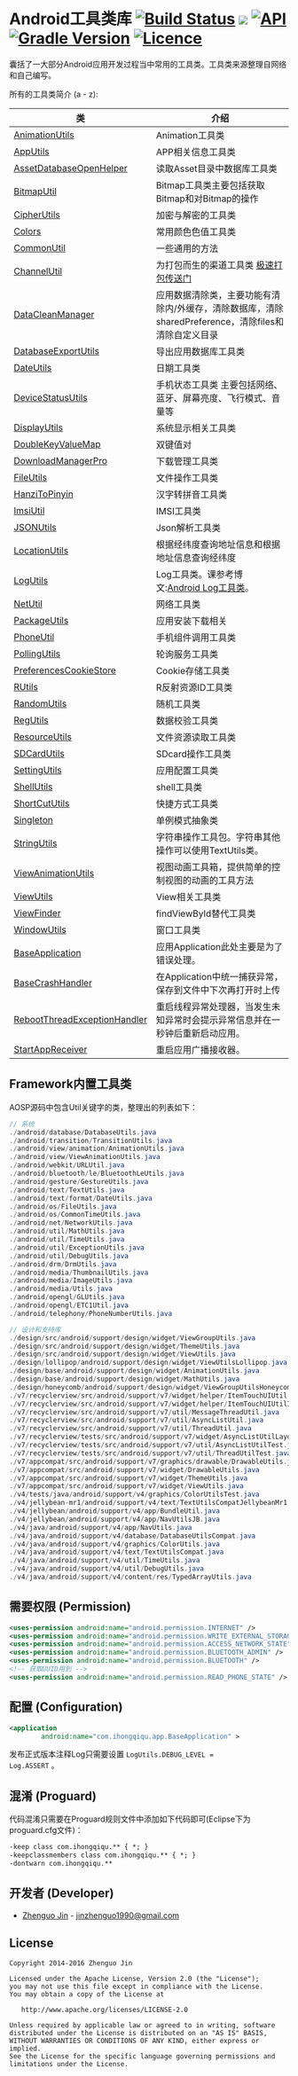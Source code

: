 Android工具类库 [![Build Status](https://travis-ci.org/kibotu/android-utils.svg?branch=master)](https://travis-ci.org/kibotu/android-utils) [![](https://jitpack.io/v/kibotu/android-utils.svg)](https://jitpack.io/#kibotu/android-utils)  [![API](https://img.shields.io/badge/API-3%2B-brightgreen.svg?style=flat)](https://android-arsenal.com/api?level=3) [![Gradle Version](https://img.shields.io/badge/gradle-2.13-green.svg)](https://docs.gradle.org/current/release-notes) [![Licence](https://img.shields.io/badge/licence-Apache-blue.svg)](http://www.apache.org/licenses/LICENSE-2.0)
======================================================================================================================================================================================================================================================================================================================================================================================================================================================================
  
  囊括了一大部分Android应用开发过程当中常用的工具类。工具类来源整理自网络和自己编写。
  
所有的工具类简介 (a - z):

|类|介绍|
| ------ | ------------ |
|[AnimationUtils][1]|Animation工具类|
|[AppUtils][2]|APP相关信息工具类|
|[AssetDatabaseOpenHelper][3]|读取Asset目录中数据库工具类|
|[BitmapUtil][4]|Bitmap工具类主要包括获取Bitmap和对Bitmap的操作|
|[CipherUtils][5]|加密与解密的工具类|
|[Colors][6]|常用颜色色值工具类|
|[CommonUtil][7]|一些通用的方法|
|[ChannelUtil][46]|为打包而生的渠道工具类 [极速打包传送门][47]|
|[DataCleanManager][8]|应用数据清除类，主要功能有清除内/外缓存，清除数据库，清除sharedPreference，清除files和清除自定义目录|
|[DatabaseExportUtils][9]|导出应用数据库工具类|
|[DateUtils][10]|日期工具类|
|[DeviceStatusUtils][11]|手机状态工具类 主要包括网络、蓝牙、屏幕亮度、飞行模式、音量等|
|[DisplayUtils][13]|系统显示相关工具类|
|[DoubleKeyValueMap][14]|双键值对|
|[DownloadManagerPro][15]|下载管理工具类|
|[FileUtils][16]|文件操作工具类|
|[HanziToPinyin][17]|汉字转拼音工具类|
|[ImsiUtil][18]|IMSI工具类|
|[JSONUtils][48]|Json解析工具类|
|[LocationUtils][19]|根据经纬度查询地址信息和根据地址信息查询经纬度|
|[LogUtils][20]|Log工具类。课参考博文:[Android Log工具类][43]。|
|[NetUtil][21]|网络工具类|
|[PackageUtils][22]|应用安装下载相关|
|[PhoneUtil][23]|手机组件调用工具类|
|[PollingUtils][24]|轮询服务工具类|
|[PreferencesCookieStore][25]|Cookie存储工具类|
|[RUtils][26]|R反射资源ID工具类|
|[RandomUtils][27]|随机工具类|
|[RegUtils][28]|数据校验工具类|
|[ResourceUtils][29]|文件资源读取工具类|
|[SDCardUtils][30]|SDcard操作工具类|
|[SettingUtils][31]|应用配置工具类|
|[ShellUtils][32]|shell工具类|
|[ShortCutUtils][33]|快捷方式工具类|
|[Singleton][34]|单例模式抽象类|
|[StringUtils][35]|字符串操作工具包。字符串其他操作可以使用TextUtils类。|
|[ViewAnimationUtils][36]|视图动画工具箱，提供简单的控制视图的动画的工具方法|
|[ViewUtils][37]|View相关工具类|
|[ViewFinder][45]|findViewById替代工具类|
|[WindowUtils][38]|窗口工具类|
|[BaseApplication][39]|应用Application此处主要是为了错误处理。|
|[BaseCrashHandler][40]|在Application中统一捕获异常，保存到文件中下次再打开时上传|
|[RebootThreadExceptionHandler][41]|重启线程异常处理器，当发生未知异常时会提示异常信息并在一秒钟后重新启动应用。|
|[StartAppReceiver][42]|重启应用广播接收器。|

Framework内置工具类
-------------------

AOSP源码中包含Util关键字的类，整理出的列表如下：

```java
// 系统
./android/database/DatabaseUtils.java
./android/transition/TransitionUtils.java
./android/view/animation/AnimationUtils.java
./android/view/ViewAnimationUtils.java
./android/webkit/URLUtil.java
./android/bluetooth/le/BluetoothLeUtils.java
./android/gesture/GestureUtils.java
./android/text/TextUtils.java
./android/text/format/DateUtils.java
./android/os/FileUtils.java
./android/os/CommonTimeUtils.java
./android/net/NetworkUtils.java
./android/util/MathUtils.java
./android/util/TimeUtils.java
./android/util/ExceptionUtils.java
./android/util/DebugUtils.java
./android/drm/DrmUtils.java
./android/media/ThumbnailUtils.java
./android/media/ImageUtils.java
./android/media/Utils.java
./android/opengl/GLUtils.java
./android/opengl/ETC1Util.java
./android/telephony/PhoneNumberUtils.java

// 设计和支持库
./design/src/android/support/design/widget/ViewGroupUtils.java
./design/src/android/support/design/widget/ThemeUtils.java
./design/src/android/support/design/widget/ViewUtils.java
./design/lollipop/android/support/design/widget/ViewUtilsLollipop.java
./design/base/android/support/design/widget/AnimationUtils.java
./design/base/android/support/design/widget/MathUtils.java
./design/honeycomb/android/support/design/widget/ViewGroupUtilsHoneycomb.java
./v7/recyclerview/src/android/support/v7/widget/helper/ItemTouchUIUtil.java
./v7/recyclerview/src/android/support/v7/widget/helper/ItemTouchUIUtilImpl.java
./v7/recyclerview/src/android/support/v7/util/MessageThreadUtil.java
./v7/recyclerview/src/android/support/v7/util/AsyncListUtil.java
./v7/recyclerview/src/android/support/v7/util/ThreadUtil.java
./v7/recyclerview/tests/src/android/support/v7/widget/AsyncListUtilLayoutTest.java
./v7/recyclerview/tests/src/android/support/v7/util/AsyncListUtilTest.java
./v7/recyclerview/tests/src/android/support/v7/util/ThreadUtilTest.java
./v7/appcompat/src/android/support/v7/graphics/drawable/DrawableUtils.java
./v7/appcompat/src/android/support/v7/widget/DrawableUtils.java
./v7/appcompat/src/android/support/v7/widget/ThemeUtils.java
./v7/appcompat/src/android/support/v7/widget/ViewUtils.java
./v4/tests/java/android/support/v4/graphics/ColorUtilsTest.java
./v4/jellybean-mr1/android/support/v4/text/TextUtilsCompatJellybeanMr1.java
./v4/jellybean/android/support/v4/app/BundleUtil.java
./v4/jellybean/android/support/v4/app/NavUtilsJB.java
./v4/java/android/support/v4/app/NavUtils.java
./v4/java/android/support/v4/database/DatabaseUtilsCompat.java
./v4/java/android/support/v4/graphics/ColorUtils.java
./v4/java/android/support/v4/text/TextUtilsCompat.java
./v4/java/android/support/v4/util/TimeUtils.java
./v4/java/android/support/v4/util/DebugUtils.java
./v4/java/android/support/v4/content/res/TypedArrayUtils.java
```

需要权限 (Permission)
-------------------

```xml
<uses-permission android:name="android.permission.INTERNET" />
<uses-permission android:name="android.permission.WRITE_EXTERNAL_STORAGE" />
<uses-permission android:name="android.permission.ACCESS_NETWORK_STATE" />
<uses-permission android:name="android.permission.BLUETOOTH_ADMIN" />
<uses-permission android:name="android.permission.BLUETOOTH" />
<!-- 获取UUID用到 -->
<uses-permission android:name="android.permission.READ_PHONE_STATE" />
```

配置 (Configuration)
------------------

```xml
<application
        android:name="com.ihongqiqu.app.BaseApplication" >
```
发布正式版本注释Log只需要设置 <code>LogUtils.DEBUG_LEVEL = Log.ASSERT</code> 。

混淆 (Proguard)
-------------

  代码混淆只需要在Proguard规则文件中添加如下代码即可(Eclipse下为proguard.cfg文件)：

```xml
-keep class com.ihongqiqu.** { *; }
-keepclassmembers class com.ihongqiqu.** { *; }
-dontwarn com.ihongqiqu.**
```

开发者 (Developer)
----------------

* [Zhenguo Jin][44] - <jinzhenguo1990@gmail.com>


License
-------

    Copyright 2014-2016 Zhenguo Jin

    Licensed under the Apache License, Version 2.0 (the "License");
    you may not use this file except in compliance with the License.
    You may obtain a copy of the License at

       http://www.apache.org/licenses/LICENSE-2.0

    Unless required by applicable law or agreed to in writing, software
    distributed under the License is distributed on an "AS IS" BASIS,
    WITHOUT WARRANTIES OR CONDITIONS OF ANY KIND, either express or implied.
    See the License for the specific language governing permissions and
    limitations under the License.

[1]: https://github.com/jingle1267/android-utils/blob/master/src/com/ihongqiqu/util/AnimationUtils.java
[2]: https://github.com/jingle1267/android-utils/blob/master/src/com/ihongqiqu/util/AppUtils.java
[3]: https://github.com/jingle1267/android-utils/blob/master/src/com/ihongqiqu/util/AssetDatabaseOpenHelper.java
[4]: https://github.com/jingle1267/android-utils/blob/master/src/com/ihongqiqu/util/BitmapUtil.java
[5]: https://github.com/jingle1267/android-utils/blob/master/src/com/ihongqiqu/util/CipherUtils.java
[6]: https://github.com/jingle1267/android-utils/blob/master/src/com/ihongqiqu/util/Colors.java
[7]: https://github.com/jingle1267/android-utils/blob/master/src/com/ihongqiqu/util/CommonUtil.java
[8]: https://github.com/jingle1267/android-utils/blob/master/src/com/ihongqiqu/util/DataCleanManager.java
[9]: https://github.com/jingle1267/android-utils/blob/master/src/com/ihongqiqu/util/DatabaseExportUtils.java
[10]: https://github.com/jingle1267/android-utils/blob/master/src/com/ihongqiqu/util/DateUtils.java
[11]: https://github.com/jingle1267/android-utils/blob/master/src/com/ihongqiqu/util/DeviceStatusUtils.java
[12]: https://github.com/jingle1267/android-utils/blob/master/src/com/ihongqiqu/util/
[13]: https://github.com/jingle1267/android-utils/blob/master/src/com/ihongqiqu/util/DisplayUtils.java
[14]: https://github.com/jingle1267/android-utils/blob/master/src/com/ihongqiqu/util/DoubleKeyValueMap.java
[15]: https://github.com/jingle1267/android-utils/blob/master/src/com/ihongqiqu/util/DownloadManagerPro.java
[16]: https://github.com/jingle1267/android-utils/blob/master/src/com/ihongqiqu/util/FileUtils.java
[17]: https://github.com/jingle1267/android-utils/blob/master/src/com/ihongqiqu/util/HanziToPinyin.java
[18]: https://github.com/jingle1267/android-utils/blob/master/src/com/ihongqiqu/util/ImsiUtil.java
[19]: https://github.com/jingle1267/android-utils/blob/master/src/com/ihongqiqu/util/LocationUtils.java
[20]: https://github.com/jingle1267/android-utils/blob/master/src/com/ihongqiqu/util/LogUtils.java
[21]: https://github.com/jingle1267/android-utils/blob/master/src/com/ihongqiqu/util/NetUtil.java
[22]: https://github.com/jingle1267/android-utils/blob/master/src/com/ihongqiqu/util/PackageUtils.java
[23]: https://github.com/jingle1267/android-utils/blob/master/src/com/ihongqiqu/util/PhoneUtil.java
[24]: https://github.com/jingle1267/android-utils/blob/master/src/com/ihongqiqu/util/PollingUtils.java
[25]: https://github.com/jingle1267/android-utils/blob/master/src/com/ihongqiqu/util/PreferencesCookieStore.java
[26]: https://github.com/jingle1267/android-utils/blob/master/src/com/ihongqiqu/util/RUtils.java
[27]: https://github.com/jingle1267/android-utils/blob/master/src/com/ihongqiqu/util/RandomUtils.java
[28]: https://github.com/jingle1267/android-utils/blob/master/src/com/ihongqiqu/util/RegUtils.java
[29]: https://github.com/jingle1267/android-utils/blob/master/src/com/ihongqiqu/util/ResourceUtils.java
[30]: https://github.com/jingle1267/android-utils/blob/master/src/com/ihongqiqu/util/SDCardUtils.java
[31]: https://github.com/jingle1267/android-utils/blob/master/src/com/ihongqiqu/util/SettingUtils.java
[32]: https://github.com/jingle1267/android-utils/blob/master/src/com/ihongqiqu/util/ShellUtils.java
[33]: https://github.com/jingle1267/android-utils/blob/master/src/com/ihongqiqu/util/ShortCutUtils.java
[34]: https://github.com/jingle1267/android-utils/blob/master/src/com/ihongqiqu/util/Singleton.java
[35]: https://github.com/jingle1267/android-utils/blob/master/src/com/ihongqiqu/util/StringUtils.java
[36]: https://github.com/jingle1267/android-utils/blob/master/src/com/ihongqiqu/util/ViewAnimationUtils.java
[37]: https://github.com/jingle1267/android-utils/blob/master/src/com/ihongqiqu/util/ViewUtils.java
[38]: https://github.com/jingle1267/android-utils/blob/master/src/com/ihongqiqu/util/WindowUtils.java


[39]: https://github.com/jingle1267/android-utils/blob/master/src/com/ihongqiqu/app/BaseApplication.java
[40]: https://github.com/jingle1267/android-utils/blob/master/src/com/ihongqiqu/app/BaseCrashHandler.java
[41]: https://github.com/jingle1267/android-utils/blob/master/src/com/ihongqiqu/app/RebootThreadExceptionHandler.java
[42]: https://github.com/jingle1267/android-utils/blob/master/src/com/ihongqiqu/app/StartAppReceiver.java
[43]: http://ihongqiqu.com/2014/10/16/android-log/
[44]: http://ihongqiqu.com
[45]: https://github.com/jingle1267/android-utils/blob/master/src/com/ihongqiqu/util/ViewFinder.java
[46]: https://github.com/jingle1267/android-utils/blob/master/src/com/ihongqiqu/util/ChannelUtil.java
[47]: http://ihongqiqu.com/2015/07/16/android-mutiple-channel-build/
[48]: https://github.com/jingle1267/android-utils/blob/master/src/com/ihongqiqu/util/JSONUtils.java
